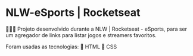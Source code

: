 # NLW-eSports | Rocketseat

👩🏻‍💻 Projeto desenvolvido durante a NLW | Rocketseat - eSports, para ser um agregador de links para listar jogos e streamers favoritos.

Foram usadas as tecnologias:
📌 HTML 
📌 CSS